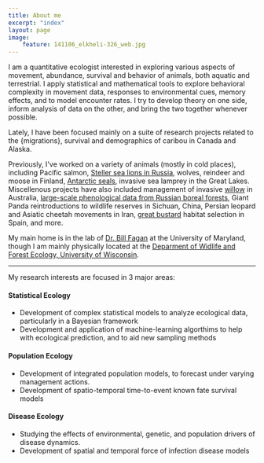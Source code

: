 ```yaml
---
title: About me
excerpt: "index"
layout: page
image:
    feature: 141106_elkheli-326_web.jpg
---
```


I am a quantitative ecologist interested in exploring various aspects of movement, abundance, survival and behavior of animals, both aquatic and terrestrial. I apply statistical and mathematical tools to explore behavioral complexity in movement data, responses to environmental cues, memory effects, and to model encounter rates. I try to develop theory on one side, inform analysis of data on the other, and bring the two together whenever possible.


Lately, I have been focused mainly on a suite of research projects related to the {migrations}, survival and demographics of caribou in Canada and Alaska. 

Previously, I've worked on a variety of animals (mostly in cold places), including Pacific salmon, [Steller sea lions in Russia](http://www.brillig.org/~elzizi/raykokegallery/sivuchi/sivuchi.html#sivuchi01), wolves, reindeer and moose in Finland, [Antarctic seals](http://en.wikipedia.org/wiki/Lobodontini), invasive sea lamprey in the Great Lakes. Miscellenous projects have also included management of invasive [willow](https://en.wikipedia.org/wiki/Salix_cinerea) in Australia,  [large-scale phenological data from Russian boreal forests](http://www.helsinki.fi/science/metapop/EBFB/), Giant Panda reintroductions to wildlife reserves in Sichuan, China, Persian leopard and Asiatic cheetah movements in Iran, [great bustard](https://upload.wikimedia.org/wikipedia/commons/9/90/Drop_f%C3%BAzat%C3%BD_%28Otis_tarda%29_%282416576086%29.jpg) habitat selection in Spain, and more.


My main home is in the lab of [Dr. Bill Fagan](www.clfs.umd.edu/biology/faganlab) at the University of Maryland, though I am mainly physically located at the [Deparment of Widlife and Forest Ecology, University of Wisconsin](https://forestandwildlifeecology.wisc.edu/).   

_________________________

My research interests are focused in 3 major areas:

#### Statistical Ecology

* Development of complex statistical models to analyze ecological data, particularly in a Bayesian framework
* Development and application of machine-learning algorthims to help with ecological prediction, and to aid new sampling methods

#### Population Ecology

* Development of integrated population models, to forecast under varying management actions.
* Development of spatio-temporal time-to-event known fate survival models

#### Disease Ecology

* Studying the effects of environmental, genetic, and population drivers of disease dynamics.
* Development of spatial and temporal force of infection disease models
